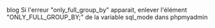 blog
Si l'erreur "only_full_group_by" apparait, enlever l'élément "ONLY_FULL_GROUP_BY;" de la variable sql_mode dans phpmyadmin
